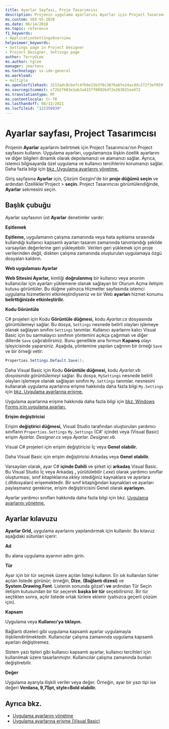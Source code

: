 ```yaml
---
title: Ayarlar Sayfası, Proje Tasarımcısı
description: Projenin uygulama ayarlarını Ayarlar için Project Tasarımcısı'nın Project sayfasını kullanmayı öğrenin.
ms.custom: SEO-VS-2020
ms.date: 06/14/2018
ms.topic: reference
f1_keywords:
- ApplicationSettingsOverview
helpviewer_keywords:
- Settings page in Project Designer
- Project Designer, Settings page
author: TerryGLee
ms.author: tglee
manager: jmartens
ms.technology: vs-ide-general
ms.workload:
- multiple
ms.openlocfilehash: 3215adc8cbefc4fb9e15b3f0c3876a6fe14acddc272f3ef059fabcd816967b37
ms.sourcegitcommit: c72b2f603e1eb3a4157f00926df2e263831ea472
ms.translationtype: MT
ms.contentlocale: tr-TR
ms.lasthandoff: 08/12/2021
ms.locfileid: "121356939"
---
```

# <a name="settings-page-project-designer"></a>Ayarlar sayfası, Project Tasarımcısı

Projenin **Ayarlar** ayarlarını belirtmek için Project Tasarımcısı'nın Project sayfasını kullanın. Uygulama ayarları, uygulamanıza ilişkin özellik ayarlarını ve diğer bilgileri dinamik olarak depolamanızı ve alamanızı sağlar. Ayrıca, istemci bilgisayarda özel uygulama ve kullanıcı tercihlerini korumanızı sağlar. Daha fazla bilgi için [bkz. Uygulama ayarlarını yönetme.](../managing-application-settings-dotnet.md)

Giriş sayfasına **Ayarlar** için, Çözüm Gezgini'de bir **proje düğümü seçin** ve ardından Özellikler'Project   >  **seçin.** Project Tasarımcısı görüntülendiğinde, **Ayarlar** sekmesini seçin.

## <a name="header-bar"></a>Başlık çubuğu

Ayarlar sayfasının üst **Ayarlar** denetimler vardır:

**Eşitlemek**

**Eşitleme,** uygulamanın çalışma zamanında veya hata ayıklama sırasında kullandığı kullanıcı kapsamlı ayarları tasarım zamanında tanımlandığı şekilde varsayılan değerlerine geri yükleyebilir. Verileri geri yüklemek için proje verilerinden değil, diskten çalışma zamanında oluşturulan uygulamaya özgü dosyaları kaldırın.

**Web uygulaması Ayarlar**

**Web Sitesini Ayarlar,** kimliği **doğrulanmış** bir kullanıcı veya anonim kullanıcılar için ayarları yüklemene olanak sağlayan bir Oturum Açma iletişim kutusu görüntüler. Bu düğme yalnızca Hizmetler sayfasında istemci uygulama hizmetlerini etkinleştirdiyseniz ve bir Web **ayarları** hizmet konumu **belirttiğinizde etkinleştirilir.**

**Kodu Görüntüle**

C# projeleri için Kodu **Görüntüle düğmesi,** kodu *Ayarlar.cs* dosyasında görüntülemeyi sağlar. Bu dosya, `Settings` nesnede belirli olayları işlemeye olanak sağlayan sınıfını `Settings` tanımlar. Kullanıcı ayarlarını kalıcı Visual Basic için bu sarmalayıcı sınıfının yöntemini açıkça çağırmalı ve diğer dillerde `Save` çağırabilirsiniz. Bunu genellikle ana formun **Kapanış** olayı işleyicisinde yaparsiniz. Aşağıda, yöntemine yapılan çağrının bir örneği `Save` ve bir örneği vetir:

```csharp
Properties.Settings.Default.Save();
```

Daha Visual Basic için Kodu **Görüntüle düğmesi,** kodu *Ayarlar.vb dosyasında görüntülemeyi* sağlar. Bu dosya, `MySettings` nesnede belirli olayları işlemeye olanak sağlayan sınıfını `My.Settings` tanımlar. nesnesini kullanarak uygulama ayarlarına erişme hakkında daha fazla bilgi `My.Settings` için [bkz. Uygulama ayarlarına erişme.](/dotnet/visual-basic/developing-apps/programming/app-settings/accessing-application-settings)

Uygulama ayarlarına erişme hakkında daha fazla bilgi için [bkz. Windows Forms için uygulama ayarları.](/dotnet/framework/winforms/advanced/application-settings-for-windows-forms)

**Erişim değiştiricisi**

Erişim **değiştirici düğmesi,** Visual Studio tarafından oluşturulan yardımcı sınıfların `Properties.Settings` `My.Settings` (C#' içinde) veya (Visual Basic) erişim *Ayarlar. Designer.cs* veya *Ayarlar. Designer.vb*.

Visual C# projeleri için erişim değiştiricisi İç veya **Genel** **olabilir.**

Daha Visual Basic için erişim değiştiricisi Arkadaş veya **Genel** **olabilir.**

Varsayılan olarak, ayar C# **içinde Dahili** ve şirket içi **arkadaş** Visual Basic. Bu Visual Studio İç veya Arkadaş **,** yürütülebilir (*.exe*) olarak yardımcı sınıflar oluşturması, sınıf kitaplıklarına *ekley* istediğiniz kaynaklara ve ayarlara (.dlldosyaları) erişemektedir.  Bir sınıf kitaplığından kaynakları ve ayarları paylaşmanız gerekirse, erişim değiştiricisini Genel olarak **ayarlayın.**

Ayarlar yardımcı sınıfları hakkında daha fazla bilgi için bkz. [Uygulama ayarlarını yönetme.](../managing-application-settings-dotnet.md)

## <a name="settings-grid"></a>Ayarlar kılavuzu

**Ayarlar Grid,** uygulama ayarlarını yapılandırmak için kullanılır. Bu kılavuz aşağıdaki sütunları içerir:

**Ad**

Bu alana uygulama ayarının adını girin.

**Tür**

Ayar için bir tür seçmek üzere açılan listeyi kullanın. En sık kullanılan türler açılan listede görünür; örneğin, **Dize**, **(Bağlantı dizesi)** ve **System.Drawing.Font**. Listenin sonunda gözat'ı **ve** ardından Tür Seçin iletişim kutusundan bir tür seçerek **başka bir tür** seçebilirsiniz. Bir tür seçtikten sonra, açılır listede ortak türlere eklenir (yalnızca geçerli çözüm için).

**Kapsam**

Uygulama veya **Kullanıcı'ya** **tıklayın.**

Bağlantı dizeleri gibi uygulama kapsamlı ayarlar uygulamayla ilişkilendirilmektedir. Kullanıcılar çalışma zamanında uygulama kapsamlı ayarları değiştiremez.

Sistem yazı tipleri gibi kullanıcı kapsamlı ayarlar, kullanıcı tercihleri için kullanılmak üzere tasarlanmıştır. Kullanıcılar çalışma zamanında bunları değiştirebilir.

**Değer**

Uygulama ayarıyla ilişkili veriler veya değer. Örneğin, ayar bir yazı tipi ise değeri **Verdana, 9,75pt, style=Bold olabilir.**

## <a name="see-also"></a>Ayrıca bkz.

- [Uygulama ayarlarını yönetme](../managing-application-settings-dotnet.md)
- [Uygulama ayarlarına erişme (Visual Basic)](/dotnet/visual-basic/developing-apps/programming/app-settings/accessing-application-settings)
